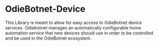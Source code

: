 # OdieBotnet-Device

This Library is meant to allow for easy access to OdieBotnet device services. Odiebotnet manages an automatically configurable home automation service that new devices should use in order to be controlled and be used in the OdieBotnet ecosystem.
